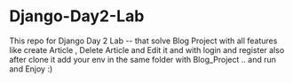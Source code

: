 # Django-Day2-Lab
This repo for Django Day 2 Lab -- that solve Blog Project with all features like create Article , Delete Article and Edit it and with login and register also after clone it add your env in the same folder with Blog_Project .. and run and Enjoy :)
